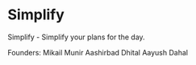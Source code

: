 # Simplify
Simplify - Simplify your plans for the day.

Founders:
Mikail Munir
Aashirbad Dhital
Aayush Dahal
